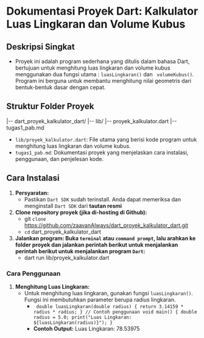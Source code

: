 # **Dokumentasi Proyek Dart: Kalkulator Luas Lingkaran dan Volume Kubus**

## **Deskripsi Singkat**
- Proyek ini adalah program sederhana yang ditulis dalam bahasa Dart, bertujuan untuk menghitung luas lingkaran dan volume kubus menggunakan dua fungsi utama : `` luasLingkaran() `` dan `` volumeKubus()``. Program ini berguna untuk membantu menghitung nilai geometris dari bentuk-bentuk dasar dengan cepat.

## **Struktur Folder Proyek**
|-- dart_proyek_kalkulator_dart/
  |-- lib/
    |-- proyek_kalkulator.dart
  |--  tugas1_pab.md

- `` lib/proyek_kalkulator.dart ``: File utama yang berisi kode program untuk menghitung luas lingkaran dan volume kubus.
- `` tugas1_pab.md ``: Dokumentasi proyek yang menjelaskan cara instalasi, penggunaan, dan penjelesan kode.

## **Cara Instalasi**
1. **Persyaratan:**
   - Pastikan `` Dart SDK `` sudah terinstall. Anda dapat memeriksa dan menginstall `` Dart SDK `` dari **tautan resmi**
2.  **Clone repository proyek (jika di-hosting di Github):**
     - git ``clone`` https://github.com/zaavanAlways/dart_proyek_kalkulator_dart.git
     -  ``cd`` dart_proyek_kalkulator_dart
3. **Jalankan program: Buka ``terminal`` atau  ``command prompt``, lalu arahkan ke folder proyek dan jalankan perintah berikut untuk menjalankan perintah            berikut untuk menjalankan program ``Dart``:**
    - dart run lib/proyek_kalkulator.dart

### **Cara Penggunaan**
1. **Menghitung Luas Lingkaran:**
     - Untuk menghitung luas lingkaran, gunakan fungsi ``luasLingkaran()``. Fungsi ini membutuhkan parameter berupa radius lingkaran.
         - `` double luasLingkaran(double radius) {
            return 3.14159 * radius * radius;
              }
            // Contoh penggunaan
            void main() {
            double radius = 5.0;
            print("Luas Lingkaran: ${luasLingkaran(radius)}");
          }``
          - **Contoh Output:**
            Luas Lingkaran: 78.53975





